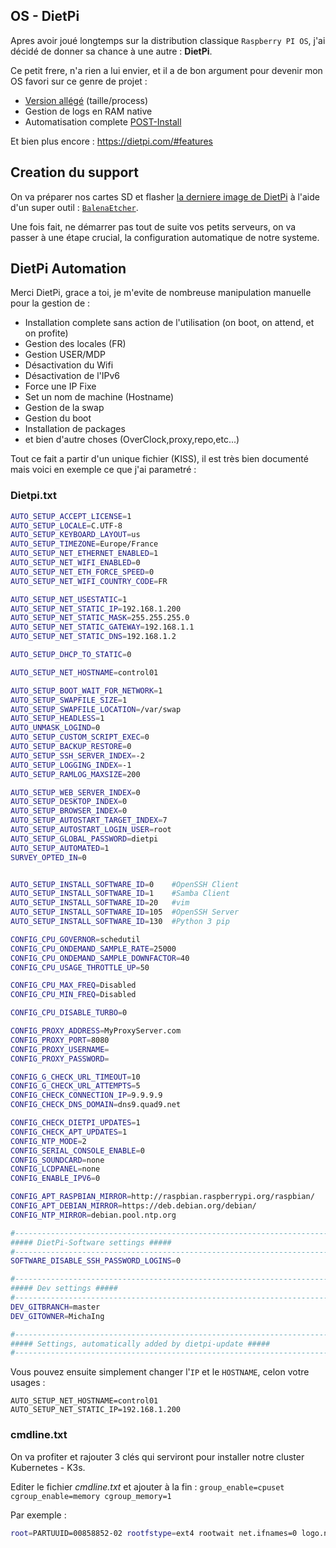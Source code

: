 ## OS - DietPi
Apres avoir joué longtemps sur la distribution classique `Raspberry PI OS`, j'ai décidé de donner sa chance à une autre : **DietPi**.

Ce petit frere, n'a rien a lui envier, et il a de bon argument pour devenir mon OS favori sur ce genre de projet : 

- [Version allégé](https://dietpi.com/stats.html#distrostats) (taille/process)
- Gestion de logs en RAM native
- Automatisation complete [POST-Install](https://dietpi.com/docs/usage/#how-to-do-an-automatic-base-installation-at-first-boot-dietpi-automation)

Et bien plus encore : https://dietpi.com/#features


## Creation du support

On va préparer nos cartes SD et flasher [la derniere image de DietPi](https://dietpi.com/#downloadinfo) à l'aide d'un super outil : [`BalenaEtcher`](https://www.balena.io/etcher).

Une fois fait, ne démarrer pas tout de suite vos petits serveurs, on va passer à une étape crucial, la configuration automatique de notre systeme.

## DietPi Automation

Merci DietPi, grace a toi, je m'evite de nombreuse manipulation manuelle pour la gestion de : 

- Installation complete sans action de l'utilisation (on boot, on attend, et on profite)
- Gestion des locales (FR)
- Gestion USER/MDP
- Désactivation du Wifi
- Désactivation de l'IPv6
- Force une IP Fixe
- Set un nom de machine (Hostname)
- Gestion de la swap
- Gestion du boot
- Installation de packages 
- et bien d'autre choses (OverClock,proxy,repo,etc...)

Tout ce fait a partir d'un unique fichier (KISS), il est très bien documenté mais voici en exemple ce que j'ai parametré : 

### Dietpi.txt

```bash
AUTO_SETUP_ACCEPT_LICENSE=1
AUTO_SETUP_LOCALE=C.UTF-8
AUTO_SETUP_KEYBOARD_LAYOUT=us
AUTO_SETUP_TIMEZONE=Europe/France
AUTO_SETUP_NET_ETHERNET_ENABLED=1
AUTO_SETUP_NET_WIFI_ENABLED=0
AUTO_SETUP_NET_ETH_FORCE_SPEED=0
AUTO_SETUP_NET_WIFI_COUNTRY_CODE=FR

AUTO_SETUP_NET_USESTATIC=1
AUTO_SETUP_NET_STATIC_IP=192.168.1.200
AUTO_SETUP_NET_STATIC_MASK=255.255.255.0
AUTO_SETUP_NET_STATIC_GATEWAY=192.168.1.1
AUTO_SETUP_NET_STATIC_DNS=192.168.1.2

AUTO_SETUP_DHCP_TO_STATIC=0

AUTO_SETUP_NET_HOSTNAME=control01

AUTO_SETUP_BOOT_WAIT_FOR_NETWORK=1
AUTO_SETUP_SWAPFILE_SIZE=1
AUTO_SETUP_SWAPFILE_LOCATION=/var/swap
AUTO_SETUP_HEADLESS=1
AUTO_UNMASK_LOGIND=0
AUTO_SETUP_CUSTOM_SCRIPT_EXEC=0
AUTO_SETUP_BACKUP_RESTORE=0
AUTO_SETUP_SSH_SERVER_INDEX=-2
AUTO_SETUP_LOGGING_INDEX=-1
AUTO_SETUP_RAMLOG_MAXSIZE=200

AUTO_SETUP_WEB_SERVER_INDEX=0
AUTO_SETUP_DESKTOP_INDEX=0
AUTO_SETUP_BROWSER_INDEX=0
AUTO_SETUP_AUTOSTART_TARGET_INDEX=7
AUTO_SETUP_AUTOSTART_LOGIN_USER=root
AUTO_SETUP_GLOBAL_PASSWORD=dietpi
AUTO_SETUP_AUTOMATED=1
SURVEY_OPTED_IN=0


AUTO_SETUP_INSTALL_SOFTWARE_ID=0 	#OpenSSH Client
AUTO_SETUP_INSTALL_SOFTWARE_ID=1	#Samba Client
AUTO_SETUP_INSTALL_SOFTWARE_ID=20	#vim
AUTO_SETUP_INSTALL_SOFTWARE_ID=105	#OpenSSH Server
AUTO_SETUP_INSTALL_SOFTWARE_ID=130	#Python 3 pip

CONFIG_CPU_GOVERNOR=schedutil
CONFIG_CPU_ONDEMAND_SAMPLE_RATE=25000
CONFIG_CPU_ONDEMAND_SAMPLE_DOWNFACTOR=40
CONFIG_CPU_USAGE_THROTTLE_UP=50

CONFIG_CPU_MAX_FREQ=Disabled
CONFIG_CPU_MIN_FREQ=Disabled

CONFIG_CPU_DISABLE_TURBO=0

CONFIG_PROXY_ADDRESS=MyProxyServer.com
CONFIG_PROXY_PORT=8080
CONFIG_PROXY_USERNAME=
CONFIG_PROXY_PASSWORD=

CONFIG_G_CHECK_URL_TIMEOUT=10
CONFIG_G_CHECK_URL_ATTEMPTS=5
CONFIG_CHECK_CONNECTION_IP=9.9.9.9
CONFIG_CHECK_DNS_DOMAIN=dns9.quad9.net

CONFIG_CHECK_DIETPI_UPDATES=1
CONFIG_CHECK_APT_UPDATES=1
CONFIG_NTP_MODE=2
CONFIG_SERIAL_CONSOLE_ENABLE=0
CONFIG_SOUNDCARD=none
CONFIG_LCDPANEL=none
CONFIG_ENABLE_IPV6=0

CONFIG_APT_RASPBIAN_MIRROR=http://raspbian.raspberrypi.org/raspbian/
CONFIG_APT_DEBIAN_MIRROR=https://deb.debian.org/debian/
CONFIG_NTP_MIRROR=debian.pool.ntp.org

#------------------------------------------------------------------------------------------------------
##### DietPi-Software settings #####
#------------------------------------------------------------------------------------------------------
SOFTWARE_DISABLE_SSH_PASSWORD_LOGINS=0

#------------------------------------------------------------------------------------------------------
##### Dev settings #####
#------------------------------------------------------------------------------------------------------
DEV_GITBRANCH=master
DEV_GITOWNER=MichaIng

#------------------------------------------------------------------------------------------------------
##### Settings, automatically added by dietpi-update #####
#------------------------------------------------------------------------------------------------------
```

Vous pouvez ensuite simplement changer l'`IP` et le `HOSTNAME`, celon votre usages : 
```
AUTO_SETUP_NET_HOSTNAME=control01
AUTO_SETUP_NET_STATIC_IP=192.168.1.200
```


### cmdline.txt

On va profiter et rajouter 3 clés qui serviront pour installer notre cluster Kubernetes - K3s.

Editer le fichier *cmdline.txt* et ajouter à la fin : `group_enable=cpuset cgroup_enable=memory cgroup_memory=1`

Par exemple :

```bash
root=PARTUUID=00858852-02 rootfstype=ext4 rootwait net.ifnames=0 logo.nologo console=serial0,115200 console=tty1 group_enable=cpuset cgroup_enable=memory cgroup_memory=1
```

